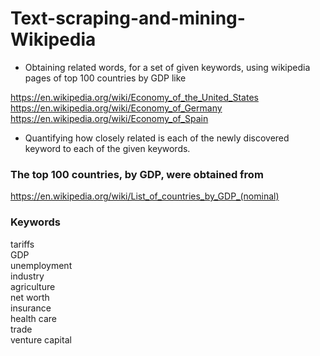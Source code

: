 # Text-scraping-and-mining-Wikipedia

* Obtaining related words, for a set of given keywords, using wikipedia pages of top 100 countries by GDP like  
  
https://en.wikipedia.org/wiki/Economy_of_the_United_States  
https://en.wikipedia.org/wiki/Economy_of_Germany  
https://en.wikipedia.org/wiki/Economy_of_Spain  
  
* Quantifying how closely related is each of the newly discovered keyword to each of the given keywords.  
  
### The top 100 countries, by GDP, were obtained from  
https://en.wikipedia.org/wiki/List_of_countries_by_GDP_(nominal)  
  

### Keywords
  tariffs  
  GDP  
  unemployment  
  industry  
  agriculture  
  net worth  
  insurance  
  health care  
  trade  
  venture capital  

